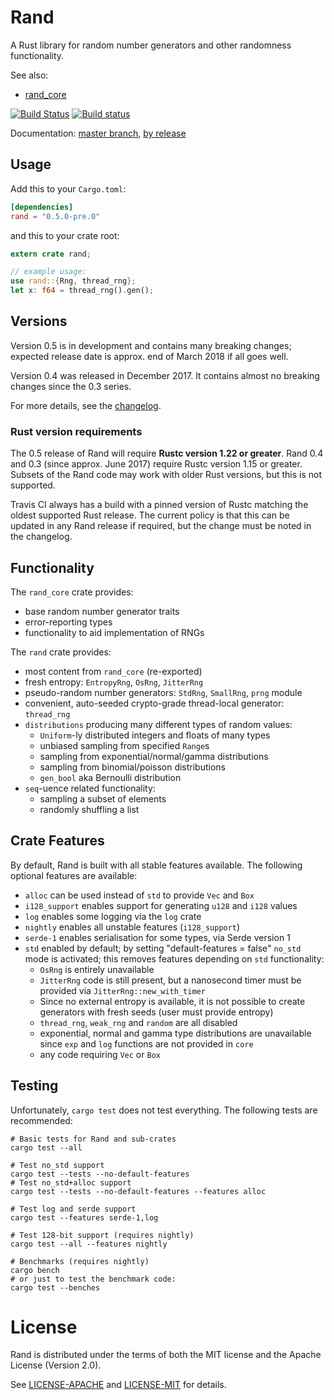 Rand
====

A Rust library for random number generators and other randomness functionality.

See also:

*   [rand_core](https://crates.io/crates/rand_core)

[![Build Status](https://travis-ci.org/rust-lang-nursery/rand.svg?branch=master)](https://travis-ci.org/rust-lang-nursery/rand)
[![Build status](https://ci.appveyor.com/api/projects/status/rm5c9o33k3jhchbw?svg=true)](https://ci.appveyor.com/project/alexcrichton/rand)

Documentation:
[master branch](https://rust-lang-nursery.github.io/rand/rand/index.html),
[by release](https://docs.rs/rand)

## Usage

Add this to your `Cargo.toml`:

```toml
[dependencies]
rand = "0.5.0-pre.0"
```

and this to your crate root:

```rust
extern crate rand;

// example usage:
use rand::{Rng, thread_rng};
let x: f64 = thread_rng().gen();
```

## Versions

Version 0.5 is in development and contains many breaking changes; expected
release date is approx. end of March 2018 if all goes well.

Version 0.4 was released in December 2017. It contains almost no breaking
changes since the 0.3 series.

For more details, see the [changelog](CHANGELOG.md).

### Rust version requirements

The 0.5 release of Rand will require **Rustc version 1.22 or greater**.
Rand 0.4 and 0.3 (since approx. June 2017) require Rustc version 1.15 or
greater. Subsets of the Rand code may work with older Rust versions, but this
is not supported.

Travis CI always has a build with a pinned version of Rustc matching the oldest
supported Rust release. The current policy is that this can be updated in any
Rand release if required, but the change must be noted in the changelog.

## Functionality

The `rand_core` crate provides:

-   base random number generator traits
-   error-reporting types
-   functionality to aid implementation of RNGs

The `rand` crate provides:

-   most content from `rand_core` (re-exported)
-   fresh entropy: `EntropyRng`, `OsRng`, `JitterRng`
-   pseudo-random number generators: `StdRng`, `SmallRng`, `prng` module
-   convenient, auto-seeded crypto-grade thread-local generator: `thread_rng`
-   `distributions` producing many different types of random values:
    -   `Uniform`-ly distributed integers and floats of many types
    -   unbiased sampling from specified `Range`s
    -   sampling from exponential/normal/gamma distributions
    -   sampling from binomial/poisson distributions
    -   `gen_bool` aka Bernoulli distribution
-   `seq`-uence related functionality:
    -   sampling a subset of elements
    -   randomly shuffling a list

## Crate Features

By default, Rand is built with all stable features available. The following
optional features are available:

-   `alloc` can be used instead of `std` to provide `Vec` and `Box`
-   `i128_support` enables support for generating `u128` and `i128` values
-   `log` enables some logging via the `log` crate
-   `nightly` enables all unstable features (`i128_support`)
-   `serde-1` enables serialisation for some types, via Serde version 1
-   `std` enabled by default; by setting "default-features = false" `no_std`
    mode is activated; this removes features depending on `std` functionality:
    -   `OsRng` is entirely unavailable
    -   `JitterRng` code is still present, but a nanosecond timer must be
        provided via `JitterRng::new_with_timer`
    -   Since no external entropy is available, it is not possible to create
        generators with fresh seeds (user must provide entropy)
    -   `thread_rng`, `weak_rng` and `random` are all disabled
    -   exponential, normal and gamma type distributions are unavailable
        since `exp` and `log` functions are not provided in `core`
    -   any code requiring `Vec` or `Box`

## Testing

Unfortunately, `cargo test` does not test everything. The following tests are
recommended:

```
# Basic tests for Rand and sub-crates
cargo test --all

# Test no_std support
cargo test --tests --no-default-features
# Test no_std+alloc support
cargo test --tests --no-default-features --features alloc

# Test log and serde support
cargo test --features serde-1,log

# Test 128-bit support (requires nightly)
cargo test --all --features nightly

# Benchmarks (requires nightly)
cargo bench
# or just to test the benchmark code:
cargo test --benches
```


# License

Rand is distributed under the terms of both the MIT
license and the Apache License (Version 2.0).

See [LICENSE-APACHE](LICENSE-APACHE) and [LICENSE-MIT](LICENSE-MIT) for details.
